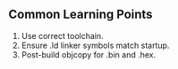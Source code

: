 ## Common Learning Points

1. Use correct toolchain.
2. Ensure .ld linker symbols match startup.
3. Post-build objcopy for .bin and .hex.
